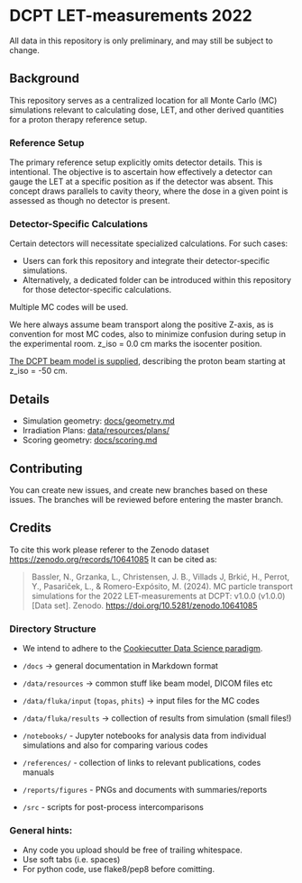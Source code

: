# DCPT LET-measurements 2022
All data in this repository is only preliminary, and may still be subject to change.


## Background
This repository serves as a centralized location for all Monte Carlo (MC) simulations relevant to calculating dose, LET, and other derived quantities for a proton therapy reference setup.


### Reference Setup
The primary reference setup explicitly omits detector details. This is intentional. The objective is to ascertain how effectively a detector can gauge the LET at a specific position as if the detector was absent. This concept draws parallels to cavity theory, where the dose in a given point is assessed as though no detector is present.


### Detector-Specific Calculations
Certain detectors will necessitate specialized calculations. For such cases:

- Users can fork this repository and integrate their detector-specific simulations.
- Alternatively, a dedicated folder can be introduced within this repository for those detector-specific calculations.

Multiple MC codes will be used.

We here always assume beam transport along the positive Z-axis, as is convention for most MC codes, also to minimize confusion during setup in the experimental room. z_iso = 0.0 cm marks the isocenter position.

[The DCPT beam model is supplied](data/resources/dcpt_beam_model), describing the proton beam starting at z_iso = -50 cm.


## Details
- Simulation geometry: [docs/geometry.md](docs/geometry.md)
- Irradiation Plans: [data/resources/plans/](data/resources/plans/)
- Scoring geometry: [docs/scoring.md](docs/scoring.md)


## Contributing
You can create new issues, and create new branches based on these issues.
The branches will be reviewed before entering the master branch.

## Credits

To cite this work please referer to the Zenodo dataset https://zenodo.org/records/10641085
It can be cited as:

> Bassler, N., Grzanka, L., Christensen, J. B., Villads J, Brkić, H., Perrot, Y., Pasariček, L., & Romero-Expósito, M. (2024). MC particle transport simulations for the 2022 LET-measurements at DCPT: v1.0.0 (v1.0.0) [Data set]. Zenodo. https://doi.org/10.5281/zenodo.10641085

### Directory Structure
- We intend to adhere to the [Cookiecutter Data Science paradigm](https://drivendata.github.io/cookiecutter-data-science/).

- `/docs` -> general documentation in Markdown format
- `/data/resources` -> common stuff like beam model, DICOM files etc
- `/data/fluka/input`  (`topas`, `phits`) -> input files for the MC codes
- `/data/fluka/results` -> collection of results from simulation (small files!)
- `/notebooks/` - Jupyter notebooks for analysis data from individual simulations and also for comparing various codes
- `/references/` - collection of links to relevant publications, codes manuals
- `/reports/figures` - PNGs and documents with summaries/reports
- `/src` - scripts for post-process intercomparisons

### General hints:
- Any code you upload should be free of trailing whitespace.
- Use soft tabs (i.e. spaces)
- For python code, use flake8/pep8 before comitting.
